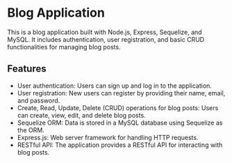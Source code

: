 # Blog Application

This is a blog application built with Node.js, Express, Sequelize, and MySQL. It includes authentication, user registration, and basic CRUD functionalities for managing blog posts.

## Features

- User authentication: Users can sign up and log in to the application.
- User registration: New users can register by providing their name, email, and password.
- Create, Read, Update, Delete (CRUD) operations for blog posts: Users can create, view, edit, and delete blog posts.
- Sequelize ORM: Data is stored in a MySQL database using Sequelize as the ORM.
- Express.js: Web server framework for handling HTTP requests.
- RESTful API: The application provides a RESTful API for interacting with blog posts.
